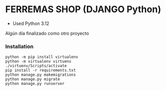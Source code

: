 # FERREMAS SHOP (DJANGO Python)

* Used Python 3.12

Algún día finalizado como otro proyecto

### Installation

```
python -m pip install virtualenv
python -m virtualenv virtuenv
./virtuenv/Scripts/activate
pip install -r requirements.txt
python manage.py makemigrations
python manage.py migrate
python manage.py runserver
```